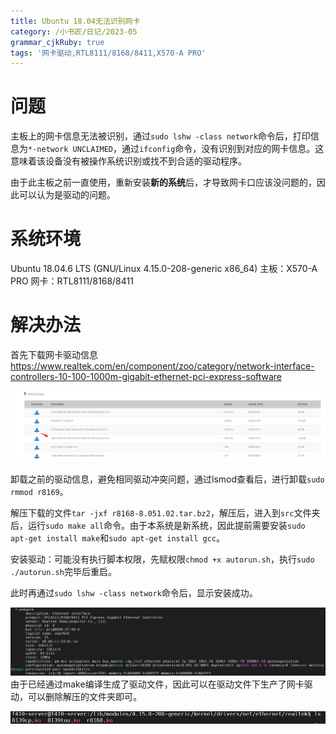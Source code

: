 ```yaml
---
title: Ubuntu 18.04无法识别网卡
category: /小书匠/日记/2023-05
grammar_cjkRuby: true
tags: '网卡驱动,RTL8111/8168/8411,X570-A PRO'
---
```


# 问题
主板上的网卡信息无法被识别，通过`sudo lshw -class network`命令后，打印信息为`*-network UNCLAIMED`，通过`ifconfig`命令，没有识别到对应的网卡信息。这意味着该设备没有被操作系统识别或找不到合适的驱动程序。

由于此主板之前一直使用，重新安装**新的系统**后，才导致网卡口应该没问题的，因此可以认为是驱动的问题。
# 系统环境
 Ubuntu 18.04.6 LTS (GNU/Linux 4.15.0-208-generic x86_64)
 主板：X570-A PRO
 网卡：RTL8111/8168/8411
  # 解决办法
 首先下载网卡驱动信息
 https://www.realtek.com/en/component/zoo/category/network-interface-controllers-10-100-1000m-gigabit-ethernet-pci-express-software
 
 ![选择网卡驱动](./images/1683722783662.png)
 
 卸载之前的驱动信息，避免相同驱动冲突问题，通过lsmod查看后，进行卸载`sudo rmmod r8169`。

解压下载的文件`tar -jxf r8168-8.051.02.tar.bz2`，解压后，进入到`src`文件夹后，运行`sudo make all`命令。由于本系统是新系统，因此提前需要安装`sudo apt-get install make`和`sudo apt-get install gcc`。

安装驱动：可能没有执行脚本权限，先赋权限`chmod +x autorun.sh`，执行`sudo ./autorun.sh`完毕后重启。

此时再通过`sudo lshw -class network`命令后，显示安装成功。

![识别网卡成功](./images/1683723171875.png)
由于已经通过make编译生成了驱动文件，因此可以在驱动文件下生产了网卡驱动，可以删除解压的文件夹即可。


![生产的网卡驱动信息](./images/1683723427543.png)
